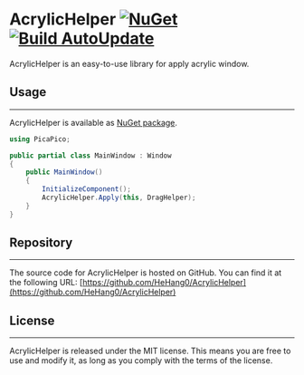 # AcrylicHelper [![NuGet](https://img.shields.io/nuget/v/PicaPico.AcrylicHelper.svg)](https://nuget.org/packages/PicaPico.AcrylicHelper) [![Build AutoUpdate](https://github.com/HeHang0/AcrylicHelper/actions/workflows/library.nuget.yml/badge.svg)](https://github.com/HeHang0/AcrylicHelper/actions/workflows/library.nuget.yml)

AcrylicHelper is an easy-to-use library for apply acrylic window.

## Usage

-------

AcrylicHelper is available as [NuGet package](https://www.nuget.org/packages/PicaPico.AcrylicHelper).

```csharp
using PicaPico;

public partial class MainWindow : Window
{
    public MainWindow()
    {
        InitializeComponent();
        AcrylicHelper.Apply(this, DragHelper);
    }
}
```

## Repository

-------

The source code for AcrylicHelper is hosted on GitHub. You can find it at the following URL: [https://github.com/HeHang0/AcrylicHelper](https://github.com/HeHang0/AcrylicHelper)

## License

-------

AcrylicHelper is released under the MIT license. This means you are free to use and modify it, as long as you comply with the terms of the license.
